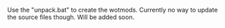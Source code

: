 Use the "unpack.bat" to create the wotmods. Currently no way to update the source files though. Will be added soon.
